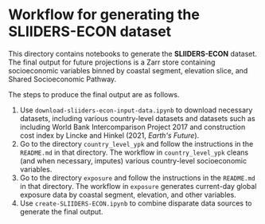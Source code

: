 # Workflow for generating the SLIIDERS-ECON dataset

This directory contains notebooks to generate the **SLIIDERS-ECON** dataset. The final output for future projections is a Zarr store containing socioeconomic variables binned by coastal segment, elevation slice, and Shared Socioeconomic Pathway.

The steps to produce the final output are as follows.

1. Use `download-sliiders-econ-input-data.ipynb` to download necessary datasets, including various country-level datasets and datasets such as including World Bank Intercomparison Project 2017 and construction cost index by Lincke and Hinkel (2021, *Earth's Future*).
2. Go to the directory `country_level_ypk` and follow the instructions in the `README.md` in that directory. The workflow in `country_level_ypk` cleans (and when necessary, imputes) various country-level socioeconomic variables.
3. Go to the directory `exposure` and follow the instructions in the `README.md` in that directory. The workflow in `exposure` generates current-day global exposure data by coastal segment, elevation, and other variables.
4. Use `create-SLIIDERS-ECON.ipynb` to combine disparate data sources to generate the final output.
